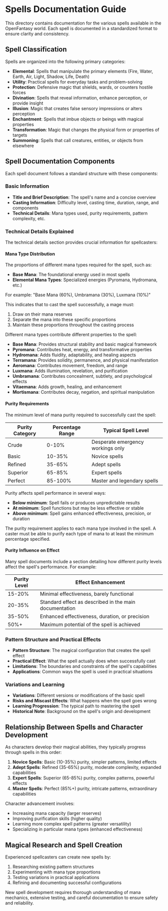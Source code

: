 # **Spells Documentation Guide**

This directory contains documentation for the various spells available in the OpenFantasy world. Each spell is documented in a standardized format to ensure clarity and consistency.

## Spell Classification

Spells are organized into the following primary categories:

- **Elemental**: Spells that manipulate the primary elements (Fire, Water, Earth, Air, Light, Shadow, Life, Death)
- **Utility**: Practical spells for everyday tasks and problem-solving
- **Protection**: Defensive magic that shields, wards, or counters hostile forces
- **Divination**: Spells that reveal information, enhance perception, or provide insight
- **Illusion**: Magic that creates false sensory impressions or alters perception
- **Enchantment**: Spells that imbue objects or beings with magical properties
- **Transformation**: Magic that changes the physical form or properties of targets
- **Summoning**: Spells that call creatures, entities, or objects from elsewhere

## Spell Documentation Components

Each spell document follows a standard structure with these components:

### Basic Information
- **Title and Brief Description**: The spell's name and a concise overview
- **Casting Information**: Difficulty level, casting time, duration, range, and components
- **Technical Details**: Mana types used, purity requirements, pattern complexity, etc.

### Technical Details Explained

The technical details section provides crucial information for spellcasters:

#### Mana Type Distribution

The proportions of different mana types required for the spell, such as:
- **Base Mana**: The foundational energy used in most spells
- **Elemental Mana Types**: Specialized energies (Pyromana, Hydromana, etc.)

For example: "Base Mana (60%), Umbramana (30%), Luxmana (10%)"

This indicates that to cast the spell successfully, a mage must:
1. Draw on their mana reserves
2. Separate the mana into these specific proportions
3. Maintain these proportions throughout the casting process

Different mana types contribute different properties to the spell:
- **Base Mana**: Provides structural stability and basic magical framework
- **Pyromana**: Contributes heat, energy, and transformative properties
- **Hydromana**: Adds fluidity, adaptability, and healing aspects
- **Terramana**: Provides solidity, permanence, and physical manifestation
- **Aeromana**: Contributes movement, freedom, and range
- **Luxmana**: Adds illumination, revelation, and purification
- **Umbramana**: Contributes concealment, subtlety, and psychological effects
- **Vitaemana**: Adds growth, healing, and enhancement
- **Mortismana**: Contributes decay, negation, and spiritual manipulation

#### Purity Requirements

The minimum level of mana purity required to successfully cast the spell:

| Purity Category | Percentage Range | Typical Spell Level |
|-----------------|------------------|---------------------|
| Crude | 0-10% | Desperate emergency workings only |
| Basic | 10-35% | Novice spells |
| Refined | 35-65% | Adept spells |
| Superior | 65-85% | Expert spells |
| Perfect | 85-100% | Master and legendary spells |

Purity affects spell performance in several ways:
- **Below minimum**: Spell fails or produces unpredictable results
- **At minimum**: Spell functions but may be less effective or stable
- **Above minimum**: Spell gains enhanced effectiveness, precision, or duration

The purity requirement applies to each mana type involved in the spell. A caster must be able to purify each type of mana to at least the minimum percentage specified.

#### Purity Influence on Effect

Many spell documents include a section detailing how different purity levels affect the spell's performance. For example:

| Purity Level | Effect Enhancement |
|--------------|---------------------|
| 15-20% | Minimal effectiveness, barely functional |
| 20-35% | Standard effect as described in the main documentation |
| 35-50% | Enhanced effectiveness, duration, or precision |
| 50%+ | Maximum potential of the spell is achieved |

### Pattern Structure and Practical Effects

- **Pattern Structure**: The magical configuration that creates the spell effect
- **Practical Effect**: What the spell actually does when successfully cast
- **Limitations**: The boundaries and constraints of the spell's capabilities
- **Applications**: Common ways the spell is used in practical situations

### Variations and Learning

- **Variations**: Different versions or modifications of the basic spell
- **Risks and Miscast Effects**: What happens when the spell goes wrong
- **Learning Progression**: The typical path to mastering the spell
- **Historical Note**: Background on the spell's origin and development

## Relationship Between Spells and Character Development

As characters develop their magical abilities, they typically progress through spells in this order:

1. **Novice Spells**: Basic (10-35%) purity, simpler patterns, limited effects
2. **Adept Spells**: Refined (35-65%) purity, moderate complexity, expanded capabilities
3. **Expert Spells**: Superior (65-85%) purity, complex patterns, powerful effects
4. **Master Spells**: Perfect (85%+) purity, intricate patterns, extraordinary capabilities

Character advancement involves:
- Increasing mana capacity (larger reserves)
- Improving purification skills (higher quality)
- Learning more complex spell patterns (greater versatility)
- Specializing in particular mana types (enhanced effectiveness)

## Magical Research and Spell Creation

Experienced spellcasters can create new spells by:
1. Researching existing pattern structures
2. Experimenting with mana type proportions
3. Testing variations in practical applications
4. Refining and documenting successful configurations

New spell development requires thorough understanding of mana mechanics, extensive testing, and careful documentation to ensure safety and reliability. 